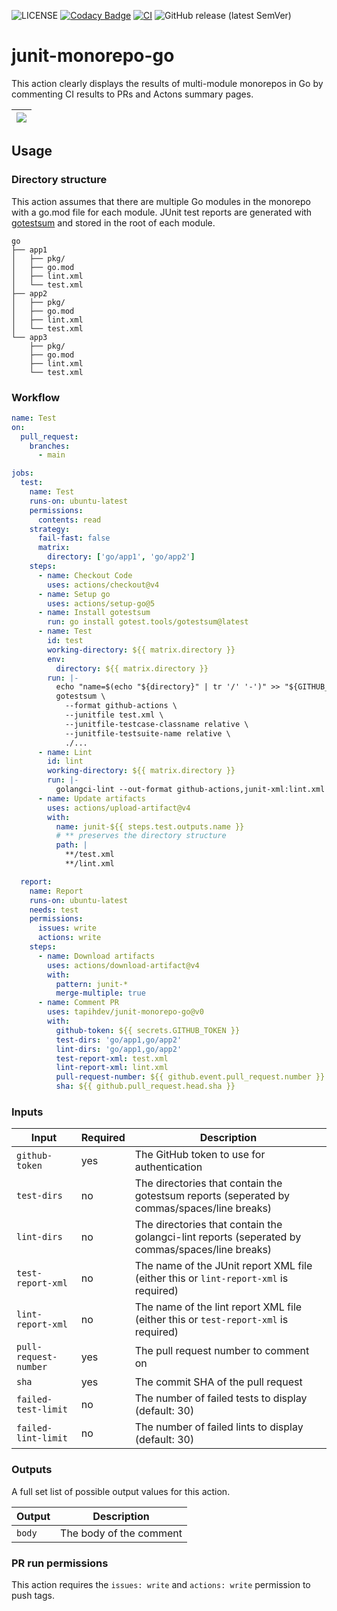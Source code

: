 ![LICENSE](https://img.shields.io/badge/license-MIT-blue.svg?maxAge=43200)
[![Codacy Badge](https://app.codacy.com/project/badge/Grade/4fe2f49c3ab144b0bbe4effc85a061a0)](https://app.codacy.com/gh/tapihdev/junit-monorepo-go/dashboard?utm_source=gh\&utm_medium=referral\&utm_content=\&utm_campaign=Badge_grade)
[![CI](https://github.com/tapihdev/junit-monorepo-go/actions/workflows/ci.yml/badge.svg)](https://github.com/tj-actions/changed-files/actions/workflows/ci.yml)
![GitHub release (latest SemVer)](https://img.shields.io/github/v/release/tapihdev/junit-monorepo-go?sort=semver)

# junit-monorepo-go

This action clearly displays the results of multi-module monorepos in Go by commenting CI results
to PRs and Actons summary pages.

|<img src="https://github.com/user-attachments/assets/e3638734-63df-48a7-8910-ab1fb37ae600"/>|
|:--:|

## Usage

### Directory structure

This action assumes that there are multiple Go modules in the monorepo with a
go.mod file for each module. JUnit test reports are generated with
[gotestsum](https://github.com/gotestyourself/gotestsum) and stored in the root
of each module.

```
go
├── app1
│   ├── pkg/
│   ├── go.mod
│   ├── lint.xml
│   └── test.xml
├── app2
│   ├── pkg/
│   ├── go.mod
│   ├── lint.xml
│   └── test.xml
└── app3
    ├── pkg/
    ├── go.mod
    ├── lint.xml
    └── test.xml
```

### Workflow

```yaml
name: Test
on:
  pull_request:
    branches:
      - main

jobs:
  test:
    name: Test
    runs-on: ubuntu-latest
    permissions:
      contents: read
    strategy:
      fail-fast: false
      matrix:
        directory: ['go/app1', 'go/app2']
    steps:
      - name: Checkout Code
        uses: actions/checkout@v4
      - name: Setup go
        uses: actions/setup-go@5
      - name: Install gotestsum
        run: go install gotest.tools/gotestsum@latest
      - name: Test
        id: test
        working-directory: ${{ matrix.directory }}
        env:
          directory: ${{ matrix.directory }}
        run: |-
          echo "name=$(echo "${directory}" | tr '/' '-')" >> "${GITHUB_OUTPUT}"
          gotestsum \
            --format github-actions \
            --junitfile test.xml \
            --junitfile-testcase-classname relative \
            --junitfile-testsuite-name relative \
            ./...
      - name: Lint
        id: lint
        working-directory: ${{ matrix.directory }}
        run: |-
          golangci-lint --out-format github-actions,junit-xml:lint.xml
      - name: Update artifacts
        uses: actions/upload-artifact@v4
        with:
          name: junit-${{ steps.test.outputs.name }}
          # ** preserves the directory structure
          path: |
            **/test.xml
            **/lint.xml

  report:
    name: Report
    runs-on: ubuntu-latest
    needs: test
    permissions:
      issues: write
      actions: write
    steps:
      - name: Download artifacts
        uses: actions/download-artifact@v4
        with:
          pattern: junit-*
          merge-multiple: true
      - name: Comment PR
        uses: tapihdev/junit-monorepo-go@v0
        with:
          github-token: ${{ secrets.GITHUB_TOKEN }}
          test-dirs: 'go/app1,go/app2'
          lint-dirs: 'go/app1,go/app2'
          test-report-xml: test.xml
          lint-report-xml: lint.xml
          pull-request-number: ${{ github.event.pull_request.number }}
          sha: ${{ github.pull_request.head.sha }}
```

### Inputs

| **Input**             | **Required** | **Description**                                                                                 |
| --------------------- | ------------ | ----------------------------------------------------------------------------------------------- |
| `github-token`        | yes          | The GitHub token to use for authentication                                                      |
| `test-dirs`           | no           | The directories that contain the gotestsum reports (seperated by commas/spaces/line breaks)     |
| `lint-dirs`           | no           | The directories that contain the golangci-lint reports (seperated by commas/spaces/line breaks) |
| `test-report-xml`     | no           | The name of the JUnit report XML file (either this or `lint-report-xml` is required)            |
| `lint-report-xml`     | no           | The name of the lint report XML file (either this or `test-report-xml` is required)             |
| `pull-request-number` | yes          | The pull request number to comment on                                                           |
| `sha`                 | yes          | The commit SHA of the pull request                                                              |
| `failed-test-limit`   | no           | The number of failed tests to display (default: 30)                                             |
| `failed-lint-limit`   | no           | The number of failed lints to display (default: 30)                                             |

### Outputs

A full set list of possible output values for this action.

| **Output** | **Description**         |
| ---------- | ----------------------- |
| `body`     | The body of the comment |

### PR run permissions

This action requires the `issues: write` and `actions: write` permission to push
tags.

